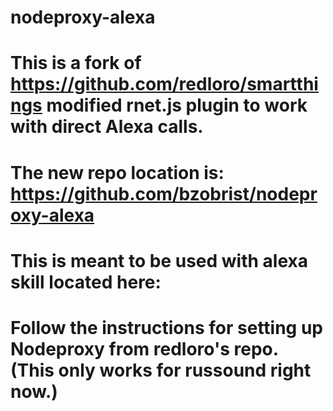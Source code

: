 # nodeproxy-alexa
# This is a fork of https://github.com/redloro/smartthings modified rnet.js plugin to work with direct Alexa calls.
# The new repo location is: https://github.com/bzobrist/nodeproxy-alexa
# This is meant to be used with alexa skill located here: 
#
# Follow the instructions for setting up Nodeproxy from redloro's repo. (This only works for russound right now.)
#
# 


